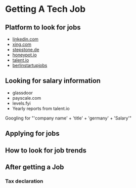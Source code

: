 # Getting A Tech Job

## Platform to look for jobs

- [linkedin.com](https://www.linkedin.com)
- [xing.com](https://www.xing.com)
- [stepstone.de](https://www.stepstone.de)
- [honeypot.io](https://www.honeypot.io)
- [talent.io](https://www.talent.io)
- [berlinstartupjobs](https://berlinstartupjobs.com/de/)

## Looking for salary information

- glassdoor
- payscale.com
- levels.fyi
- Yearly reports from talent.io

Googling for "'company name' + 'title' + 'germany' + 'Salary'" 

## Applying for jobs

## How to look for job trends

## After getting a Job
### Tax declaration
